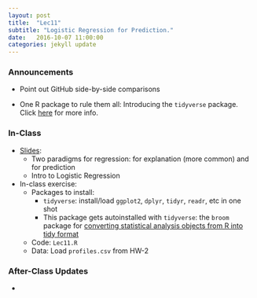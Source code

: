 ```yaml
---
layout: post
title:  "Lec11"
subtitle: "Logistic Regression for Prediction."
date:   2016-10-07 11:00:00
categories: jekyll update
---
```




### Announcements

* Point out GitHub side-by-side comparisons
<!--* **WTF do I include/exclude in my analyses?** Answer: the idea of data/information
reduction, courtesy of [Jorge Luis 
Borges](https://en.wikipedia.org/wiki/Jorge_Luis_Borges)'s "On Exactitude in 
Science".-->
* One R package to rule them all: Introducing the `tidyverse` package. Click [here](https://blog.rstudio.org/2016/09/15/tidyverse-1-0-0/) for more info.


### In-Class

* <a href = "http://htmlpreview.github.io/?https://raw.githubusercontent.com/2016-09-Middlebury-Data-Science/Topics/master/Lec11%20Logistic%20Regression%20for%20Prediction/Lec11.html"
target = "_blank">Slides</a>:
    + Two paradigms for regression: for explanation (more common) and for prediction
    + Intro to Logistic Regression
* In-class exercise:
    + Packages to install:
        + `tidyverse`: install/load `ggplot2`, `dplyr`, `tidyr`, `readr`, etc in one shot
        + This package gets autoinstalled with `tidyverse`: the `broom` package for [converting statistical analysis objects from R into tidy format](https://github.com/dgrtwo/broom) 
    + Code: `Lec11.R`
    + Data: Load `profiles.csv` from HW-2


### After-Class Updates

* 

